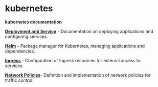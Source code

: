 # kubernetes
**kubernetes documentation**

[**Deployment and Service**](./deployment&services) - Documentation on deploying applications and configuring services.

[**Helm**](./helm) - Package manager for Kubernetes, managing applications and dependencies.

[**Ingress**](./ingresses) - Configuration of Ingress resources for external access to services.

[**Network Policies**](./network-policies)- Definition and implementation of network policies for traffic control.
